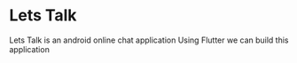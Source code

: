 # Lets Talk
Lets Talk is an android online chat application 
Using Flutter we can build this application
